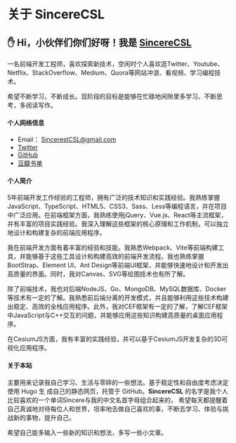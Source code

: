 # 关于 SincereCSL

## ✋ Hi，小伙伴们你们好呀！我是 [SincereCSL](https://sincerecsl.github.io)

一名前端开发工程师，喜欢探索新技术，空闲时个人喜欢逛Twitter、Youtube、Netflix、StackOverflow、Medium、Quora等网站冲浪、看视频、学习编程技术。

希望不断学习，不断成长。现阶段的目标是能够在忙碌地闲隙里多学习、不断思考，多阅读写作。

#### 个人网络信息

- Email： SincerestCSL@gmail.com
- [Twitter](https://twitter.com/csl_sincere)
- [GitHub](https://github.com/SincereCSL)
- [豆瓣书单](https://www.douban.com/people/162273216/?_i=8436087R3KF6ZX)


#### 个人简介

5年前端开发工作经验的工程师，拥有广泛的技术知识和实践经验。我熟练掌握JavaScript、TypeScript、HTML5、CSS3、Sass、Less等编程语言，并在项目中广泛应用。在前端框架方面，我熟练使用jQuery、Vue.js、React等主流框架，并有丰富的项目实践经验。我深入理解这些框架的核心原理和工作机制，可以独立地设计和构建复杂的前端应用程序。

我在前端开发方面有着丰富的经验和技能。我熟悉Webpack、Vite等前端构建工具，并能够基于这些工具设计和构建高效的前端开发流程。我也熟练掌握BootStrap、Element UI、Ant Design等前端UI框架，并能够快速地设计和开发出高质量的界面。同时，我对Canvas、SVG等绘图技术也有所了解。

除了前端技术，我也对后端NodeJS、Go、MongoDB、MySQL数据库、Docker等技术有一定的了解。我熟悉前后端分离的开发模式，并且能够利用这些技术构建出稳定、高效的全栈应用程序。此外，我对CEF框架有一定的了解，了解CEF框架中JavaScript与C++交互的问题，并能够应用这些知识构建高质量的桌面应用程序。

在CesiumJS方面，我有丰富的实践经验，并可以基于CesiumJS开发复杂的3D可视化应用程序。







#### 关于本站

主要用来记录我自己学习、生活与零碎的一些想法。基于稳定性和自由度考虑决定使用 Hugo 生 成自己的静态网页，托管于 GitHub。**SincereCSL** 的名字是我个人比较喜欢的一个单词Sincere与我的中文名首字母组合起来的，
希望每天都提醒着自己真诚地对待每位人和世界，坦率地去做自己喜欢的事，不断去学习、体验与挑战新的事物，提升自己。

希望自己能多输入一些新的知识和想法，多写一些小文章。


